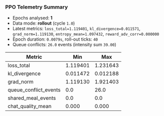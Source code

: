 ### PPO Telemetry Summary

- Epochs analysed: **1**
- Data mode: **rollout** (cycle `1.0`)
- Latest metrics: `loss_total=1.119401`, `kl_divergence=0.011571`, `grad_norm=1.119130`, `entropy_mean=1.097432`, `reward_adv_corr=0.000000`
- Epoch duration: `0.0079s`, roll-out ticks: `40`
- Queue conflicts: `26.0` events (intensity sum `39.00`)

| Metric | Min | Max |
| --- | --- | --- |
| loss_total | 1.119401 | 1.231643 |
| kl_divergence | 0.011472 | 0.012188 |
| grad_norm | 1.119130 | 1.921403 |
| queue_conflict_events | 0.0 | 26.0 |
| shared_meal_events | 0.0 | 0.0 |
| chat_quality_mean | 0.000 | 0.000 |
